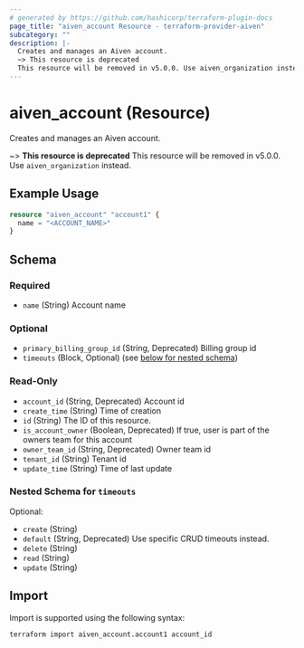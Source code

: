 ```yaml
---
# generated by https://github.com/hashicorp/terraform-plugin-docs
page_title: "aiven_account Resource - terraform-provider-aiven"
subcategory: ""
description: |-
  Creates and manages an Aiven account.
  ~> This resource is deprecated
  This resource will be removed in v5.0.0. Use aiven_organization instead.
---
```


# aiven_account (Resource)

Creates and manages an Aiven account.

~> **This resource is deprecated**
This resource will be removed in v5.0.0. Use `aiven_organization` instead.

## Example Usage

```terraform
resource "aiven_account" "account1" {
  name = "<ACCOUNT_NAME>"
}
```

<!-- schema generated by tfplugindocs -->
## Schema

### Required

- `name` (String) Account name

### Optional

- `primary_billing_group_id` (String, Deprecated) Billing group id
- `timeouts` (Block, Optional) (see [below for nested schema](#nestedblock--timeouts))

### Read-Only

- `account_id` (String, Deprecated) Account id
- `create_time` (String) Time of creation
- `id` (String) The ID of this resource.
- `is_account_owner` (Boolean, Deprecated) If true, user is part of the owners team for this account
- `owner_team_id` (String, Deprecated) Owner team id
- `tenant_id` (String) Tenant id
- `update_time` (String) Time of last update

<a id="nestedblock--timeouts"></a>
### Nested Schema for `timeouts`

Optional:

- `create` (String)
- `default` (String, Deprecated) Use specific CRUD timeouts instead.
- `delete` (String)
- `read` (String)
- `update` (String)

## Import

Import is supported using the following syntax:

```shell
terraform import aiven_account.account1 account_id
```
